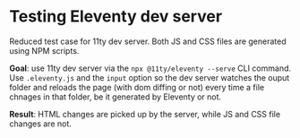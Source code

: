 # Testing Eleventy dev server

Reduced test case for 11ty dev server. Both JS and CSS files are generated using NPM scripts.

**Goal**: use 11ty dev server via the `npx @11ty/eleventy --serve` CLI command. Use `.eleventy.js` and the `input` option so the dev server watches the ouput folder and reloads the page (with dom diffing or not) every time a file chnages in that folder, be it generated by Eleventy or not.

**Result**: HTML changes are picked up by the server, while JS and CSS file changes are not.
